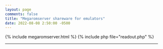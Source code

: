```yaml
---
layout: page
comments: false
title: "Megaromserver shareware for emulators"
date: 2022-08-08 2:50:00 -0500
---
```




{% include megaromserver.html %}
{% include php file="readout.php" %}


---
